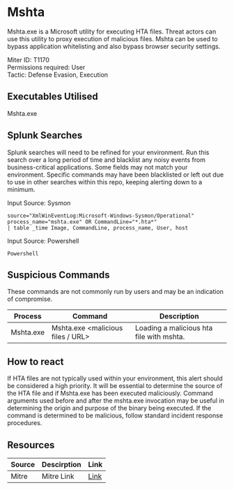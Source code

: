 # Mshta
Mshta.exe is a Microsoft utility for executing HTA files. Threat actors can use this utility to proxy execution of malicious files. Mshta can be used to bypass application whitelisting and also bypass browser security settings. 

Miter ID: T1170  
Permissions required: User  
Tactic: Defense Evasion, Execution

## Executables Utilised
Mshta.exe


## Splunk Searches
Splunk searches will need to be refined for your environment. Run this search over a long period of time and blacklist any noisy events from business-critical applications. Some fields may not match your environment. Specific commands may have been blacklisted or left out due to use in other searches within this repo, keeping alerting down to a minimum.

Input Source: Sysmon
```
source="XmlWinEventLog:Microsoft-Windows-Sysmon/Operational"
process_name="mshta.exe" OR CommandLine="*.hta*"
| table _time Image, CommandLine, process_name, User, host
```
Input Source: Powershell
```
Powershell
```

## Suspicious Commands
These commands are not commonly run by users and may be an indication of compromise.

| Process  | Command | Description
| ------------- | ------------- | -------- | 
|Mshta.exe |Mshta.exe <malicious files / URL> |Loading a malicious hta file with mshta. |

## How to react
If HTA files are not typically used within your environment, this alert should be considered a high priority. It will be essential to determine the source of the HTA file and if Mshta.exe has been executed maliciously. Command arguments used before and after the mshta.exe invocation may be useful in determining the origin and purpose of the binary being executed. If the command is determined to be malicious, follow standard incident response procedures. 

## Resources

| Source | Descirption | Link | 
| --- | --- | --- |
|Mitre |Mitre Link |[Link](https://attack.mitre.org/techniques/T1170/) |
